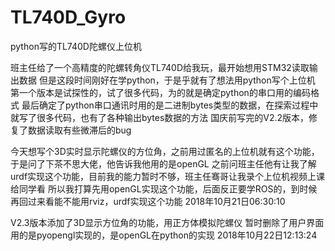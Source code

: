 # TL740D_Gyro
python写的TL740D陀螺仪上位机

班主任给了一个高精度的陀螺转角仪TL740D给我玩，最开始想用STM32读取输出数据
但是这段时间刚好在学python，于是乎就有了想法用python写个上位机
第一个版本是试探性的，试了很多代码，为的就是确定python的串口用的编码格式
最后确定了python串口通讯时用的是二进制bytes类型的数据，在探索过程中就写了很多代码，也有了各种输出bytes数据的方法
国庆前写完的V2.2版本，修复了数据读取有些微滞后的bug

今天想写个3D实时显示陀螺仪的方位角，之前用过匿名的上位机就有这个功能，于是问了下茶不思大佬，他告诉我他用的是openGL
之前问班主任他有让我了解urdf实现这个功能，目前我的能力暂时不够，班主任骞哥让我录个上位机视频上课给同学看
所以我打算先用openGL实现这个功能，后面反正要学ROS的，到时候再回过来看能不能用rviz，urdf实现这个功能
2018年10月21日06:30:10


V2.3版本添加了3D显示方位角的功能，用正方体模拟陀螺仪
暂时删除了用户界面
用的是pyopengl实现的，是openGL在python的实现
2018年10月22日12:13:24
